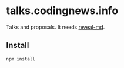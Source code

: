 # talks.codingnews.info

Talks and proposals. It needs [reveal-md](https://www.npmjs.org/package/reveal-md).

## Install

    npm install
